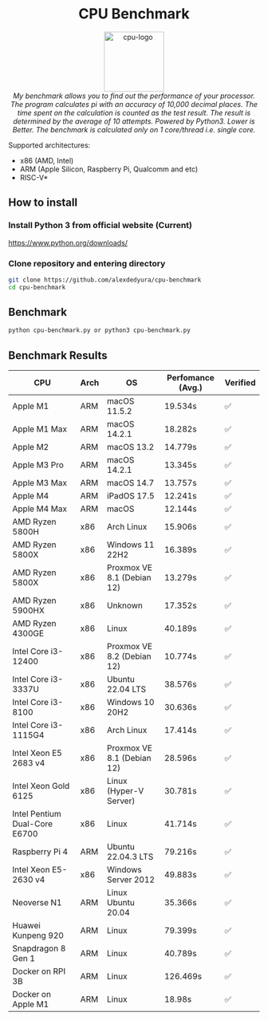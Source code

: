 <h1 align="center">CPU Benchmark</h1>

<p align="center">
  <img src="assets/favicon/cpu.svg" alt="cpu-logo" width="120px" height="120px"/>
  <br>
  <i>My benchmark allows you to find out the performance of your processor. The program calculates pi with an accuracy of 10,000 decimal places. The time spent on the calculation is counted as the test result. The result is determined by the average of 10 attempts. Powered by Python3. Lower is Better. The benchmark is calculated only on 1 core/thread i.e. single core.</i>
  <br>
</p>

Supported architectures:
- x86 (AMD, Intel)
- ARM (Apple Silicon, Raspberry Pi, Qualcomm and etc)
- RISC-V*

## How to install
### Install Python 3 from official website (Current)

https://www.python.org/downloads/

### Clone repository and entering directory
```bash
git clone https://github.com/alexdedyura/cpu-benchmark
cd cpu-benchmark
```

## Benchmark

```bash
python cpu-benchmark.py or python3 cpu-benchmark.py
```

## Benchmark Results
| CPU | Arch |  OS | Perfomance (Avg.) | Verified |
|--|--|--|--|--|
| Apple M1 | ARM | macOS 11.5.2 | 19.534s | ✅ |
| Apple M1 Max | ARM | macOS 14.2.1 | 18.282s | ✅ |
| Apple M2 | ARM | macOS 13.2 | 14.779s | ✅ |
| Apple M3 Pro | ARM | macOS 14.2.1 | 13.345s | ✅ |
| Apple M3 Max | ARM | macOS 14.7 | 13.757s | ✅ |
| Apple M4 | ARM | iPadOS 17.5 | 12.241s | ✅ |
| Apple M4 Max | ARM | macOS | 12.144s | ✅ |
| AMD Ryzen 5800H | x86 | Arch Linux | 15.906s | ✅ |
| AMD Ryzen 5800X | x86 | Windows 11 22H2 | 16.389s | ✅ |
| AMD Ryzen 5800X | x86 | Proxmox VE 8.1 (Debian 12) | 13.279s | ✅ |
| AMD Ryzen 5900HX | x86 | Unknown | 17.352s | ✅ |
| AMD Ryzen 4300GE | x86 | Linux | 40.189s | ✅ |
| Intel Core i3-12400 | x86 |Proxmox VE 8.2 (Debian 12) | 10.774s | ✅ |
| Intel Core i3-3337U | x86 | Ubuntu 22.04 LTS | 38.576s | ✅ |
| Intel Core i3-8100 | x86 | Windows 10 20H2 | 30.636s | ✅ |
| Intel Core i3-1115G4 | x86 | Arch Linux | 17.414s | ✅ |
| Intel Xeon E5 2683 v4 | x86 | Proxmox VE 8.1 (Debian 12) | 28.596s | ✅ |
| Intel Xeon Gold 6125 | x86 | Linux (Hyper-V Server) | 30.781s | ✅ |
| Intel Pentium Dual-Core E6700 | x86 | Linux | 41.714s | ✅ |
| Raspberry Pi 4 | ARM | Ubuntu 22.04.3 LTS | 79.216s | ✅ |
| Intel Xeon E5-2630 v4 | x86 | Windows Server 2012 | 49.883s | ✅ |
| Neoverse N1 | ARM | Linux Ubuntu 20.04 | 35.366s | ✅ |
| Huawei Kunpeng 920 | ARM | Linux | 79.399s | ✅ |
| Snapdragon 8 Gen 1 | ARM | Linux | 40.789s | ✅ |
| Docker on RPI 3B | ARM | Linux | 126.469s | ✅ |
| Docker on Apple M1 | ARM | Linux | 18.98s | ✅ |


